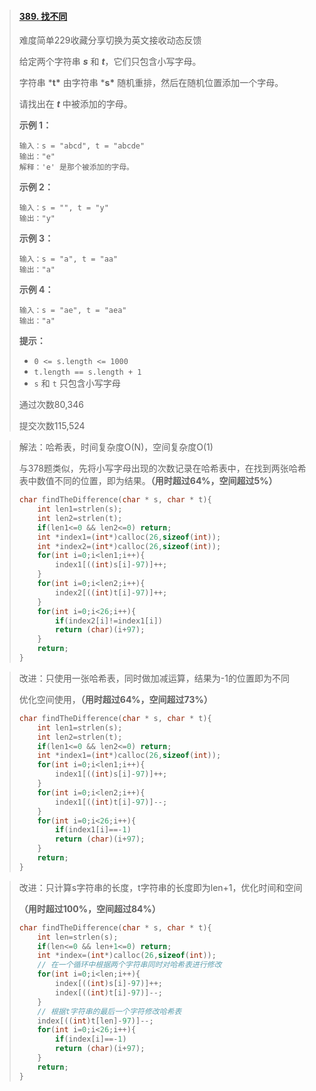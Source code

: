 > #### [389. 找不同](https://leetcode-cn.com/problems/find-the-difference/)
>
> 难度简单229收藏分享切换为英文接收动态反馈
>
> 给定两个字符串 ***s*** 和 ***t***，它们只包含小写字母。
>
> 字符串 ***t\*** 由字符串 ***s\*** 随机重排，然后在随机位置添加一个字母。
>
> 请找出在 ***t*** 中被添加的字母。
>
>  
>
> **示例 1：**
>
> ```
> 输入：s = "abcd", t = "abcde"
> 输出："e"
> 解释：'e' 是那个被添加的字母。
> ```
>
> **示例 2：**
>
> ```
> 输入：s = "", t = "y"
> 输出："y"
> ```
>
> **示例 3：**
>
> ```
> 输入：s = "a", t = "aa"
> 输出："a"
> ```
>
> **示例 4：**
>
> ```
> 输入：s = "ae", t = "aea"
> 输出："a"
> ```
>
>  
>
> **提示：**
>
> - `0 <= s.length <= 1000`
> - `t.length == s.length + 1`
> - `s` 和 `t` 只包含小写字母
>
> 通过次数80,346
>
> 提交次数115,524

> 解法：哈希表，时间复杂度O(N)，空间复杂度O(1)
>
> 与378题类似，先将小写字母出现的次数记录在哈希表中，在找到两张哈希表中数值不同的位置，即为结果。**（用时超过64%，空间超过5%）**
>
> ```c
> char findTheDifference(char * s, char * t){
>     int len1=strlen(s);
>     int len2=strlen(t);
>     if(len1<=0 && len2<=0) return;
>     int *index1=(int*)calloc(26,sizeof(int));
>     int *index2=(int*)calloc(26,sizeof(int));
>     for(int i=0;i<len1;i++){
>         index1[((int)s[i]-97)]++;
>     }
>     for(int i=0;i<len2;i++){
>         index2[((int)t[i]-97)]++;
>     }
>     for(int i=0;i<26;i++){
>         if(index2[i]!=index1[i])
>         return (char)(i+97);
>     }
>     return;
> }
> ```

> 改进：只使用一张哈希表，同时做加减运算，结果为-1的位置即为不同
>
> 优化空间使用，**（用时超过64%，空间超过73%）**
>
> ```c
> char findTheDifference(char * s, char * t){
>     int len1=strlen(s);
>     int len2=strlen(t);
>     if(len1<=0 && len2<=0) return;
>     int *index1=(int*)calloc(26,sizeof(int));
>     for(int i=0;i<len1;i++){
>         index1[((int)s[i]-97)]++;
>     }
>     for(int i=0;i<len2;i++){
>         index1[((int)t[i]-97)]--;
>     }
>     for(int i=0;i<26;i++){
>         if(index1[i]==-1)
>         return (char)(i+97);
>     }
>     return;
> }
> ```

> 改进：只计算s字符串的长度，t字符串的长度即为len+1，优化时间和空间
>
> **（用时超过100%，空间超过84%）**
>
> ```c
> char findTheDifference(char * s, char * t){
>     int len=strlen(s);
>     if(len<=0 && len+1<=0) return;
>     int *index=(int*)calloc(26,sizeof(int));
>     // 在一个循环中根据两个字符串同时对哈希表进行修改
>     for(int i=0;i<len;i++){
>         index[((int)s[i]-97)]++;
>         index[((int)t[i]-97)]--;
>     }
>     // 根据t字符串的最后一个字符修改哈希表
>     index[((int)t[len]-97)]--;
>     for(int i=0;i<26;i++){
>         if(index[i]==-1)
>         return (char)(i+97);
>     }
>     return;
> }
> ```